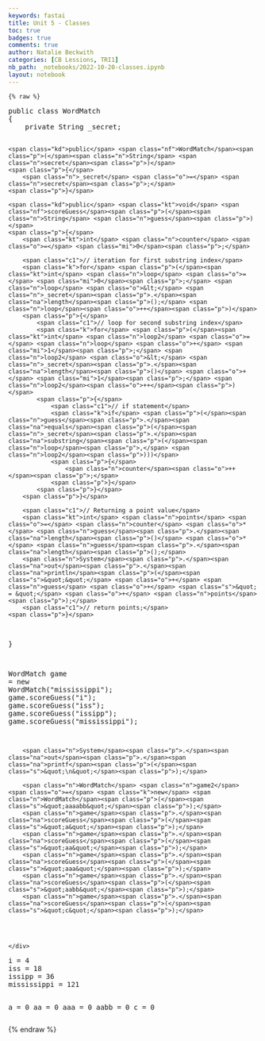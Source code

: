 ```yaml
---
keywords: fastai
title: Unit 5 - Classes
toc: true
badges: true
comments: true
author: Natalie Beckwith
categories: [CB Lessions, TRI1]
nb_path: _notebooks/2022-10-20-classes.ipynb
layout: notebook
---
```


<!--
#################################################
### THIS FILE WAS AUTOGENERATED! DO NOT EDIT! ###
#################################################
# file to edit: _notebooks/2022-10-20-classes.ipynb
-->

<div class="container" id="notebook-container">
        
    {% raw %}
    
<div class="cell border-box-sizing code_cell rendered">
<div class="input">

<div class="inner_cell">
    <div class="input_area">
<div class=" highlight hl-java"><pre><span></span><span class="kd">public</span> <span class="kd">class</span> <span class="nc">WordMatch</span>
<span class="p">{</span>
    <span class="kd">private</span> <span class="n">String</span> <span class="n">_secret</span><span class="p">;</span>

    <span class="kd">public</span> <span class="nf">WordMatch</span><span class="p">(</span><span class="n">String</span> <span class="n">secret</span><span class="p">)</span>
    <span class="p">{</span>
        <span class="n">_secret</span> <span class="o">=</span> <span class="n">secret</span><span class="p">;</span>
    <span class="p">}</span>

    <span class="kd">public</span> <span class="kt">void</span> <span class="nf">scoreGuess</span><span class="p">(</span><span class="n">String</span> <span class="n">guess</span><span class="p">)</span>
    <span class="p">{</span>
        <span class="kt">int</span> <span class="n">counter</span> <span class="o">=</span> <span class="mi">0</span><span class="p">;</span>

        <span class="c1">// iteration for first substring index</span>
        <span class="k">for</span> <span class="p">(</span><span class="kt">int</span> <span class="n">loop</span> <span class="o">=</span> <span class="mi">0</span><span class="p">;</span> <span class="n">loop</span> <span class="o">&lt;</span> <span class="n">_secret</span><span class="p">.</span><span class="na">length</span><span class="p">();</span> <span class="n">loop</span><span class="o">++</span><span class="p">)</span>
        <span class="p">{</span>
            <span class="c1">// loop for second substring index</span>
            <span class="k">for</span> <span class="p">(</span><span class="kt">int</span> <span class="n">loop2</span> <span class="o">=</span> <span class="n">loop</span> <span class="o">+</span> <span class="mi">1</span><span class="p">;</span> <span class="n">loop2</span> <span class="o">&lt;</span> <span class="n">_secret</span><span class="p">.</span><span class="na">length</span><span class="p">()</span> <span class="o">+</span> <span class="mi">1</span><span class="p">;</span> <span class="n">loop2</span><span class="o">++</span><span class="p">)</span>
            <span class="p">{</span>
                <span class="c1">// if statement</span>
                <span class="k">if</span> <span class="p">(</span><span class="n">guess</span><span class="p">.</span><span class="na">equals</span><span class="p">(</span><span class="n">_secret</span><span class="p">.</span><span class="na">substring</span><span class="p">(</span><span class="n">loop</span><span class="p">,</span> <span class="n">loop2</span><span class="p">)))</span>
                <span class="p">{</span>
                    <span class="n">counter</span><span class="o">++</span><span class="p">;</span>
                <span class="p">}</span>
            <span class="p">}</span>
        <span class="p">}</span>

        <span class="c1">// Returning a point value</span>
        <span class="kt">int</span> <span class="n">points</span> <span class="o">=</span> <span class="n">counter</span> <span class="o">*</span> <span class="n">guess</span><span class="p">.</span><span class="na">length</span><span class="p">()</span> <span class="o">*</span> <span class="n">guess</span><span class="p">.</span><span class="na">length</span><span class="p">();</span>
        <span class="n">System</span><span class="p">.</span><span class="na">out</span><span class="p">.</span><span class="na">println</span><span class="p">(</span><span class="s">&quot;&quot;</span> <span class="o">+</span> <span class="n">guess</span> <span class="o">+</span> <span class="s">&quot; = &quot;</span> <span class="o">+</span> <span class="n">points</span><span class="p">);</span>
        <span class="c1">// return points;</span>
    <span class="p">}</span>
<span class="p">}</span>

<span class="n">WordMatch</span> <span class="n">game</span> <span class="o">=</span> <span class="k">new</span> <span class="n">WordMatch</span><span class="p">(</span><span class="s">&quot;mississippi&quot;</span><span class="p">);</span>
        <span class="n">game</span><span class="p">.</span><span class="na">scoreGuess</span><span class="p">(</span><span class="s">&quot;i&quot;</span><span class="p">);</span>
        <span class="n">game</span><span class="p">.</span><span class="na">scoreGuess</span><span class="p">(</span><span class="s">&quot;iss&quot;</span><span class="p">);</span>
        <span class="n">game</span><span class="p">.</span><span class="na">scoreGuess</span><span class="p">(</span><span class="s">&quot;issipp&quot;</span><span class="p">);</span>
        <span class="n">game</span><span class="p">.</span><span class="na">scoreGuess</span><span class="p">(</span><span class="s">&quot;mississippi&quot;</span><span class="p">);</span>

        <span class="n">System</span><span class="p">.</span><span class="na">out</span><span class="p">.</span><span class="na">printf</span><span class="p">(</span><span class="s">&quot;\n&quot;</span><span class="p">);</span>

        <span class="n">WordMatch</span> <span class="n">game2</span> <span class="o">=</span> <span class="k">new</span> <span class="n">WordMatch</span><span class="p">(</span><span class="s">&quot;aaaabb&quot;</span><span class="p">);</span>
        <span class="n">game</span><span class="p">.</span><span class="na">scoreGuess</span><span class="p">(</span><span class="s">&quot;a&quot;</span><span class="p">);</span>
        <span class="n">game</span><span class="p">.</span><span class="na">scoreGuess</span><span class="p">(</span><span class="s">&quot;aa&quot;</span><span class="p">);</span>
        <span class="n">game</span><span class="p">.</span><span class="na">scoreGuess</span><span class="p">(</span><span class="s">&quot;aaa&quot;</span><span class="p">);</span>
        <span class="n">game</span><span class="p">.</span><span class="na">scoreGuess</span><span class="p">(</span><span class="s">&quot;aabb&quot;</span><span class="p">);</span>
        <span class="n">game</span><span class="p">.</span><span class="na">scoreGuess</span><span class="p">(</span><span class="s">&quot;c&quot;</span><span class="p">);</span>
</pre></div>

    </div>
</div>
</div>

<div class="output_wrapper">
<div class="output">

<div class="output_area">

<div class="output_subarea output_stream output_stdout output_text">
<pre>i = 4
iss = 18
issipp = 36
mississippi = 121

a = 0
aa = 0
aaa = 0
aabb = 0
c = 0
</pre>
</div>
</div>

</div>
</div>

</div>
    {% endraw %}

</div>
 

